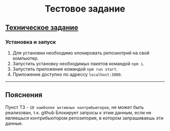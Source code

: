 <h1 align="center">Тестовое задание</h1>

## [Техническое задание](Specification.md)

### Установка и запуск
1. Для установки необходимо клонировать репозиотрий на свой компьютер.
2. Запустить установку необходимых пакетов командой `npm i`.
3. Запустить приложение командой `npm run start`.
4. Приложение доступно по адрессу `localhost:3000`.

---
## **Пояснения**
Пунст ТЗ - `10 наиболее активных контрибьютеров`, не может быть реализован, т.к. github Блокирует запросы к этим данным, если не являешься контрибьютором репозитория, в котором запрашиваешь эти данные.